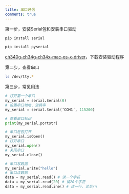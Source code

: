 ```yaml
---
title: 串口通信
comments: true
---
```

第一步，安装Serial包和安装串口驱动

```bash
pip install serial
```

```bash
pip install pyserial
```

[ch340g-ch34g-ch34x-mac-os-x-driver](https://github.com/adrianmihalko/ch340g-ch34g-ch34x-mac-os-x-driver)，下载安装驱动程序

第二步，查看串口

```bash
ls /dev/tty.*
```

第三步，常见用法

```python
# 打开第一个串口
my_serial = serial.Serial(0)
# 设置串口地址、波特率
my_serial = serial.Serial(‘COM1’, 115200)

# 查看串口标识
print(my_serial.portstr) 

# 串口是否打开
my_serial.isOpen()
# 打开串口
my_serial.open() 
# 关闭串口
my_serial.close()

# 串口写数据
my_serial.write("hello")
# 串口读数据
data = my_serial.read() # 读一个字符
data = my_serial.read(20) # 读20个字符
data = my_serial.readline() # 读一行，读至/n
```

